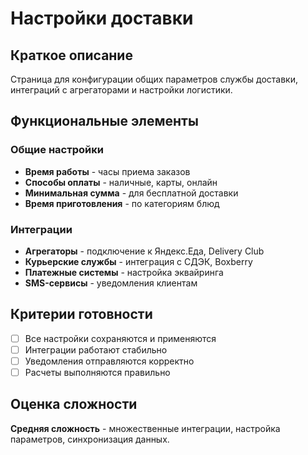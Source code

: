 # Настройки доставки

## Краткое описание

Страница для конфигурации общих параметров службы доставки, интеграций с агрегаторами и настройки логистики.

## Функциональные элементы

### Общие настройки

- **Время работы** - часы приема заказов
- **Способы оплаты** - наличные, карты, онлайн
- **Минимальная сумма** - для бесплатной доставки
- **Время приготовления** - по категориям блюд

### Интеграции

- **Агрегаторы** - подключение к Яндекс.Еда, Delivery Club
- **Курьерские службы** - интеграция с СДЭК, Boxberry
- **Платежные системы** - настройка эквайринга
- **SMS-сервисы** - уведомления клиентам

## Критерии готовности

- [ ] Все настройки сохраняются и применяются
- [ ] Интеграции работают стабильно
- [ ] Уведомления отправляются корректно
- [ ] Расчеты выполняются правильно

## Оценка сложности

**Средняя сложность** - множественные интеграции, настройка параметров, синхронизация данных.
